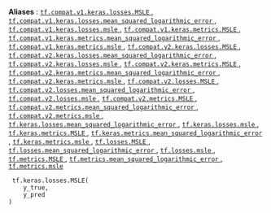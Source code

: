 **Aliases** : [ `tf.compat.v1.keras.losses.MSLE` ](/api_docs/python/tf/keras/losses/MSLE), [ `tf.compat.v1.keras.losses.mean_squared_logarithmic_error` ](/api_docs/python/tf/keras/losses/MSLE), [ `tf.compat.v1.keras.losses.msle` ](/api_docs/python/tf/keras/losses/MSLE), [ `tf.compat.v1.keras.metrics.MSLE` ](/api_docs/python/tf/keras/losses/MSLE), [ `tf.compat.v1.keras.metrics.mean_squared_logarithmic_error` ](/api_docs/python/tf/keras/losses/MSLE), [ `tf.compat.v1.keras.metrics.msle` ](/api_docs/python/tf/keras/losses/MSLE), [ `tf.compat.v2.keras.losses.MSLE` ](/api_docs/python/tf/keras/losses/MSLE), [ `tf.compat.v2.keras.losses.mean_squared_logarithmic_error` ](/api_docs/python/tf/keras/losses/MSLE), [ `tf.compat.v2.keras.losses.msle` ](/api_docs/python/tf/keras/losses/MSLE), [ `tf.compat.v2.keras.metrics.MSLE` ](/api_docs/python/tf/keras/losses/MSLE), [ `tf.compat.v2.keras.metrics.mean_squared_logarithmic_error` ](/api_docs/python/tf/keras/losses/MSLE), [ `tf.compat.v2.keras.metrics.msle` ](/api_docs/python/tf/keras/losses/MSLE), [ `tf.compat.v2.losses.MSLE` ](/api_docs/python/tf/keras/losses/MSLE), [ `tf.compat.v2.losses.mean_squared_logarithmic_error` ](/api_docs/python/tf/keras/losses/MSLE), [ `tf.compat.v2.losses.msle` ](/api_docs/python/tf/keras/losses/MSLE), [ `tf.compat.v2.metrics.MSLE` ](/api_docs/python/tf/keras/losses/MSLE), [ `tf.compat.v2.metrics.mean_squared_logarithmic_error` ](/api_docs/python/tf/keras/losses/MSLE), [ `tf.compat.v2.metrics.msle` ](/api_docs/python/tf/keras/losses/MSLE), [ `tf.keras.losses.mean_squared_logarithmic_error` ](/api_docs/python/tf/keras/losses/MSLE), [ `tf.keras.losses.msle` ](/api_docs/python/tf/keras/losses/MSLE), [ `tf.keras.metrics.MSLE` ](/api_docs/python/tf/keras/losses/MSLE), [ `tf.keras.metrics.mean_squared_logarithmic_error` ](/api_docs/python/tf/keras/losses/MSLE), [ `tf.keras.metrics.msle` ](/api_docs/python/tf/keras/losses/MSLE), [ `tf.losses.MSLE` ](/api_docs/python/tf/keras/losses/MSLE), [ `tf.losses.mean_squared_logarithmic_error` ](/api_docs/python/tf/keras/losses/MSLE), [ `tf.losses.msle` ](/api_docs/python/tf/keras/losses/MSLE), [ `tf.metrics.MSLE` ](/api_docs/python/tf/keras/losses/MSLE), [ `tf.metrics.mean_squared_logarithmic_error` ](/api_docs/python/tf/keras/losses/MSLE), [ `tf.metrics.msle` ](/api_docs/python/tf/keras/losses/MSLE)

```
 tf.keras.losses.MSLE(
    y_true,
    y_pred
)
 
```

